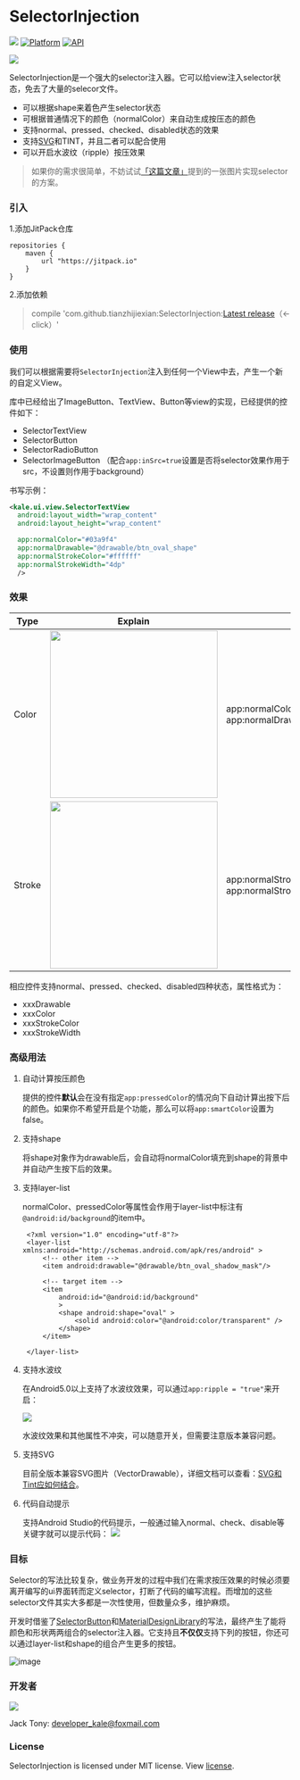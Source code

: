 # SelectorInjection    

[![](https://jitpack.io/v/tianzhijiexian/SelectorInjection.svg)](https://jitpack.io/#tianzhijiexian/SelectorInjection)
[![Platform](https://img.shields.io/badge/platform-Android-yellow.svg)](https://www.android.com)
[![API](https://img.shields.io/badge/API-16%2B-brightgreen.svg?style=flat)](https://android-arsenal.com/api?level=16)

<img align="center" src='http://static.zybuluo.com/shark0017/04dghwh7em5xovrjjsis16zj/selection_hearer.png'/>

SelectorInjection是一个强大的selector注入器。它可以给view注入selector状态，免去了大量的selecor文件。

- 可以根据shape来着色产生selector状态
- 可根据普通情况下的颜色（normalColor）来自动生成按压态的颜色
- 支持normal、pressed、checked、disabled状态的效果
- 支持[SVG](https://developer.android.com/reference/android/graphics/drawable/VectorDrawable)和TINT，并且二者可以配合使用
- 可以开启水波纹（ripple）按压效果

> 如果你的需求很简单，不妨试试[「这篇文章」](http://www.cnblogs.com/tianzhijiexian/p/4505190.html)提到的一张图片实现selector的方案。

### 引入 

1.添加JitPack仓库

```  
repositories {
	maven {
		url "https://jitpack.io"
	}
}
```   

2.添加依赖  
> compile 'com.github.tianzhijiexian:SelectorInjection:[Latest release](https://github.com/tianzhijiexian/SelectorInjection/releases)（<-click）'

### 使用

我们可以根据需要将`SelectorInjection`注入到任何一个View中去，产生一个新的自定义View。

库中已经给出了ImageButton、TextView、Button等view的实现，已经提供的控件如下：

- SelectorTextView
- SelectorButton
- SelectorRadioButton
- SelectorImageButton （配合`app:inSrc=true`设置是否将selector效果作用于src，不设置则作用于background）

书写示例：
  
```xml   
<kale.ui.view.SelectorTextView
  android:layout_width="wrap_content"
  android:layout_height="wrap_content"

  app:normalColor="#03a9f4"
  app:normalDrawable="@drawable/btn_oval_shape"
  app:normalStrokeColor="#ffffff"
  app:normalStrokeWidth="4dp"
  />
```   

### 效果

| Type                | Explain                                                                                                                                 | Attribute                                                                                 |
| ------------------- | --------------------------------------------------------------------------------------------------------------------------------------- | ----------------------------------------------------------------------------------------- |
| Color    | <div><img src="http://static.zybuluo.com/shark0017/cyopawvs9x6rnim8nyrnc4et/image_1cdknaur915241gprbh41o9dojk3i.png" width="300"></div> | app:normalColor="@color/green"<br>app:normalDrawable="@drawable/shape_round_rectangle" |
| Stroke | <div><img src="http://static.zybuluo.com/shark0017/nf6j1obx141qs4pry6u5cq06/image_1cdkni1vepri1opf1mok7s6quq56.png" width="300"></div>  | app:normalStrokeColor="#eeeeee" <br> app:normalStrokeWidth="3dp"                    |

相应控件支持normal、pressed、checked、disabled四种状态，属性格式为：

- xxxDrawable
- xxxColor
- xxxStrokeColor
- xxxStrokeWidth

### 高级用法

1. 自动计算按压颜色

    提供的控件**默认**会在没有指定`app:pressedColor`的情况向下自动计算出按下后的颜色。如果你不希望开启是个功能，那么可以将`app:smartColor`设置为false。

1. 支持shape

    将shape对象作为drawable后，会自动将normalColor填充到shape的背景中并自动产生按下后的效果。

1. 支持layer-list

    normalColor、pressedColor等属性会作用于layer-list中标注有`@android:id/background`的item中。 

        <?xml version="1.0" encoding="utf-8"?>
        <layer-list xmlns:android="http://schemas.android.com/apk/res/android" >
            <!-- other item -->
            <item android:drawable="@drawable/btn_oval_shadow_mask"/>

            <!-- target item -->
            <item
                android:id="@android:id/background"
                >
                <shape android:shape="oval" >
                    <solid android:color="@android:color/transparent" />
                </shape>
            </item>

        </layer-list>

1. 支持水波纹

    在Android5.0以上支持了水波纹效果，可以通过`app:ripple = "true"`来开启：

    ![](http://static.zybuluo.com/shark0017/3k2zfdlcbj5js0lfhpk9g7gx/image_1cdk9n9e41nk5sbn1jm71a9614d51e.png)

    水波纹效果和其他属性不冲突，可以随意开关，但需要注意版本兼容问题。

1. 支持SVG

    目前全版本兼容SVG图片（VectorDrawable），详细文档可以查看：[SVG和Tint应如何结合](https://github.com/tianzhijiexian/SelectorInjection/blob/master/SVG_README.md)。

1. 代码自动提示

    支持Android Studio的代码提示，一般通过输入normal、check、disable等关键字就可以提示代码：
    ![](http://static.zybuluo.com/shark0017/2nvdk2sygf5ozeo423sufw6j/image_1cdk9el3l5hmvuk1qpjqs21vkg11.png)

### 目标

Selector的写法比较复杂，做业务开发的过程中我们在需求按压效果的时候必须要离开编写的ui界面转而定义selector，打断了代码的编写流程。而增加的这些selector文件其实大多都是一次性使用，但数量众多，维护麻烦。

开发时借鉴了[SelectorButton](https://github.com/hanks-zyh/SelectorButton)和[MaterialDesignLibrary](https://github.com/navasmdc/MaterialDesignLibrary)的写法，最终产生了能将颜色和形状两两组合的selector注入器。它支持且**不仅仅**支持下列的按钮，你还可以通过layer-list和shape的组合产生更多的按钮。  

![image](./demoPic/view.png)

### 开发者
![](https://avatars3.githubusercontent.com/u/9552155?v=3&s=460)

Jack Tony: <developer_kale@foxmail.com>  

### License

SelectorInjection is licensed under MIT license. View [license](https://github.com/tianzhijiexian/SelectorInjection/edit/master/LICENSE).

